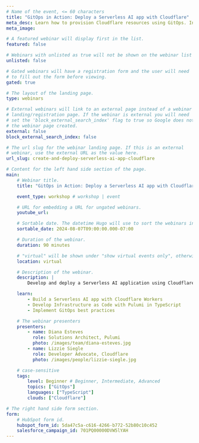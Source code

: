 ```yaml
---
# Name of the event, <= 60 characters
title: "GitOps in Action: Deploy a Serverless AI app with Cloudflare"
meta_desc: Learn how to provision Cloudflare resources using GitOps. In particular, you'll deploy a Serverless AI text-to-image web app on Cloudflare Workers AI.
meta_image:

# A featured webinar will display first in the list.
featured: false

# Webinars with unlisted as true will not be shown on the webinar list
unlisted: false

# Gated webinars will have a registration form and the user will need
# to fill out the form before viewing.
gated: true

# The layout of the landing page.
type: webinars

# External webinars will link to an external page instead of a webinar
# landing/registration page. If the webinar is external you will need
# set the 'block_external_search_index' flag to true so Google does not index
# the webinar page created.
external: false
block_external_search_index: false

# The url slug for the webinar landing page. If this is an external
# webinar, use the external URL as the value here.
url_slug: create-and-deploy-serverless-ai-app-cloudflare

# Content for the left hand side section of the page.
main:
    # Webinar title.
    title: "GitOps in Action: Deploy a Serverless AI app with Cloudflare"

    event_type: workshop # workshop | event

    # URL for embedding a URL for ungated webinars.
    youtube_url:

    # Sortable date. The datetime Hugo will use to sort the webinars in date order.
    sortable_date: 2024-08-07T09:00:00.000-07:00

    # Duration of the webinar.
    duration: 90 minutes

    # "virtual" will be shown under "show virtual events only", otherwise shown as City, State (seattle, wa)
    location: virtual

    # Description of the webinar.
    description: |
        Develop and deploy a Serverless AI application using Cloudflare Workers and Pulumi. Throughout this workshop, you'll be guided in deploying cloud resources using a GitOps approach. Specifically, you'll utilize GitHub for version control and Pulumi as your Infrastructure as Code solution to manage your Cloudflare resources effectively.

    learn:
        - Build a Serverless AI app with Cloudflare Workers
        - Develop Infrastructure as Code with Pulumi in TypeScript
        - Implement GitOps best practices

    # The webinar presenters
    presenters:
        - name: Diana Esteves
          role: Solutions Architect, Pulumi
          photo: /images/team/diana-esteves.jpg
        - name: Lizzie Siegle
          role: Developer Advocate, Cloudflare
          photo: /images/people/lizzie-siegle.jpg

    # case-sensitive
    tags:
        level: Beginner # Beginner, Intermediate, Advanced
        topics: ["GitOps"]
        languages: ["TypeScript"]
        clouds: ["Cloudflare"]

# The right hand side form section.
form:
    # HubSpot form id.
    hubspot_form_id: 5da47c5a-c616-4266-b772-52b80c10c452
    salesforce_campaign_id: 701PQ00000DVW5lYAH
---
```

